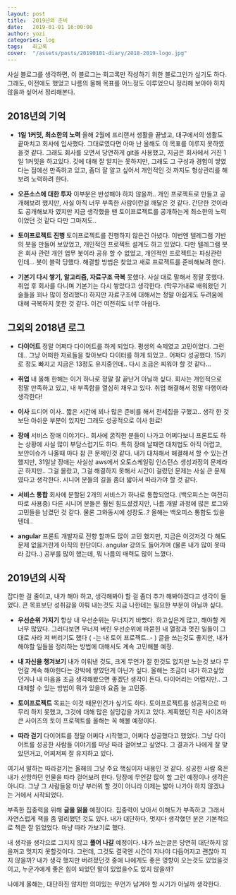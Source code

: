 ```yaml
---
layout: post
title:  2019년의 준비
date:   2019-01-01 16:00:00
author: yozi
categories: log
tags:	회고록
cover:  "/assets/posts/20190101-diary/2018-2019-logo.jpg"
---
```


사실 블로그를 생각하면, 이 블로그는 회고록만 작성하기 위한 블로그인가 싶기도 하다.
그래도, 이전에도 했었고 나름의 올해 목표를 어느정도 이루었으니 정리해 보아야 하지 않을까 싶어서 정리해본다.

## 2018년의 기억

* **1일 1커밋, 최소한의 노력**
올해 2월에 프리랜서 생활을 끝냈고, 대구에서의 생활도 끝마치고 회사에 입사했다.
그대로였다면 아마 난 올해도 이 목표를 이루지 못하였을것 같다. 그래도 회사를 오면서 당연하게 git을 사용했고, 지금은 회사에서 거진 1일 1커밋을 하고있다.
깃에 대해 잘 알지는 못하지만, 그래도 그 구성과 경험이 쌓였다는 점에선 만족하고 있고, 좀더 잘 알고 싶어서 개인적인 것 까지도 형상관리를 해보려 노력하려 한다.

* **오픈소스에 대한 투자**
이부분은 반성해야 하지 않을까.. 개인 프로젝트로 만들고 공개해보려 했지만, 사실 아직 너무 부족한 사람이란걸 깨달은 것 같다. 간단한 것이라도 공개해보자 였지만 지금 생각했을 땐 토이프로젝트를 공개하는게 최소한의 노력이었던 것 같다
다만 그마저도..

* **토이프로젝트 진행**
토이프로젝트를 진행하지 않은건 아녔다. 이번엔 텔레그램 기반의 봇을 만들어 보았었고, 개인적인 프로젝트 설계도 하고 있었다.
다만 텔레그램 봇은 회사 관련 개인 업무 봇이라 공유 할 수 없었고, 개인적인 프로젝트는 파싱관련 인데... 봇이 블락 당했다. 해결할 방법은 찾았고 새로 프로젝트를 준비해보려 한다.

* **기본기 다시 쌓기, 알고리즘, 자료구조 극복**
못했다. 사실 대로 말해서 정말 못했다. 취업 후 회사를 다니며 기본기는 다시 쌓았다고 생각한다. (막무가내로 배워왔던 기술들을 꾀나 많이 정리했다)
하지만 자료구조에 대해서는 정말 아쉽게도 두려움에 대해 극복하지 못한 것 같다. 이건 여전히도 너무 아쉽다.

## 그외의 2018년 로그

* **다이어트**
정말 어쩌다 다이어트를 하게 되었다.  평생의 숙제였고 고민이었다. 그런데.. 그냥 어떠한 자료들을 찾아보다 다이터를 하게 되었고.. 어쩌다 성공했다.
15키로 정도 빠지고 지금은 13정도 유지중인데.. 다시 조금은 찌워야 할 것 같다...

* **취업**
내 올해 한해는 이거 하나로 정말 잘 끝난거 아닐까 싶다. 회사는 개인적으로 정말 만족하고 있고, 내 부족함을 열심히 채우고 있다. 취업 해결해서 정말 다행이라 생각한다!

* **이사**
드디어 이사.. 짧은 시간에 꾀나 많은 준비를 해서 전세집을 구했고..
생각 한 것 보단 아쉬운 부분이 있지만 그래도 성공적으로 이사 완료!

* **장애**
서비스 장애 이야기다.. 회사에 굵직한 분들이 나가고 어쩌다보니 프론트도 하는 상황에 사실 많이 부담스럽기도 하다. 특히 장애 날때면 대처법도 아직 어렵고, 보안이슈가 나올때 마다 참 큰 문제인것 같다.
내가 대처해서 해결해서 할 수 있는건 했지만, 31일날 장애는 사실상 aws에서 오토스케일링 인스턴스 생성과정의 문제라곤 하지만.. 그걸 몰랐고, 그걸 해결하지 못해서 시간이 걸렸던 문제는 사실 큰 문제 였다고 생각한다. 시니어 분들의 길을 좀더 밟아서 따라가야 할 것 같다.

* **서비스 통합**
회사에 분할된 2개의 서비스가 하나로 통합되었다. (백오피스는 여전히 따로 사용중)  다른 시니어 분들은 훨씬 힘드셨겠지만, 나름 개발 과정에 많은 로그와 고민들을 남겼던 것 같다. 물론 그와동시에 성장도..?
올해는 백오피스 통합도 있을텐데..

* **angular**
프론트 개발자로 전향 할까도 많이 고민 했지만, 지금은 이것저것 다 해도 문제 없을거란게 아직의 판단이다.
angular 강의도 들어가며 (물론 내가 많이 못따라 갔다..) 공부를 많이 했는데, 뭐 나름의 매력도 많이 느꼈다.

## 2019년의 시작

잡다한 걸 줄이고, 내가 해야 하고, 생각해봐야 할 걸 좀더 추가 해봐야겠다고 생각이 들었다. 큰 목표보단 성취감을 이뤄 내는것도 지금 나한테는 필요한 부분이 아닐까 싶다.

* **우선순위 가지기**
항상 내 우선순위는 무너지기 바빴다. 하고싶은게 많고, 해야할 게 너무 많았다. 그러다보면 무너져 버린 우선순위에 파묻힌 내 열정과 멋진 일들이 그대로 사라 져 버리기도 했다 ( -는 내 토이 프로젝트..- )
글을 쓰는것도 좋지만, 내가 해야할 일들을 정리하는 방법에 대해서도 계속 고민해볼 예정.

* **내 자신을 챙겨보기**
내가 이뤄낸 것도, 크게 무언가 잘 한것도 없지만 노는것 보다 무언갈 계속 해야한다는 강박에 쌓였던게 아닌가 싶다. 올해는 조금더 내가 하고싶었던거나 내 마음을 조금 생각해봤으면 좋겠단 생각이 든다.
다이어리는 어렵지만.. 그 대체할 수 있는 방법이 뭐가 있을까 요즘 늘 고민중.

* **토이프로젝트**
목표는 이것 때문인건가 싶기도 하다. 토이프로젝트를 성공적으로 마무리 하지 못했고, 그것에 대해 많은 실망감을 가지고 있다. 계획했던 작은 사이즈와 큰 사이즈의 토이 프로젝트를 올해는 꼭 해볼 예정이다.

* **따라 걷기**
다이어트를 정말 어쩌다 시작했고, 어쩌다 성공했다고 했었다.
그냥 다이어트를 성공한 사람들 이야기를 마냥 따라 걸어보고 싶었다. 그 결과가 나에게 잘 맞았던거고, 어찌저찌 잘 유지하고 있다.

여기서 말하는 따라걷기는 올해의 그냥 주요 핵심이자 내용인 것 같다.
성공한 사람 혹은 내가 선망하던 인물을 따라 걸어보려 한다.
당장에 무언갈 많이 할 그런 예정이나 생각은 아니다. 그냥 그 사람들을 마냥 부러워 할 것이 아니라 이제는 밟아 나가야 하지 않겠냐는 거에서 시작되었다.

부족한 집중력을 위해 **글을 읽을** 예정이다. 집중력이 낮아서 이해도가 부족하고 그래서 자연스럽게 책을 좀 멀리했던 것도 있다.
내가 대단하다, 멋지다 생각했던 분은 기본적으로 책은 잘 읽었었다. 마냥 따라 가보기로 했다.

내 생각을 생각으로 그치지 않고 **풀어 나갈** 예정이다. 내가 쓰는글은 당연히 대단하지 않을꺼고 멋지지 못할것이다. 그런데, 그것도 결국엔 시간이 지나야 다듬어지고 괜찮아 지지 않을까? 내가 생각 했지만 버려졌던것 중에 나에게도 좋은 영향이 오는것도 있었을것이고, 누군가에게 좋은 힘이 되었던 말이 있었을수도 있지 않을까?

나에게 올해는, 대단하진 않지만 의미있는 무언가 남겨야 할 시기가 아닐까 생각한다.